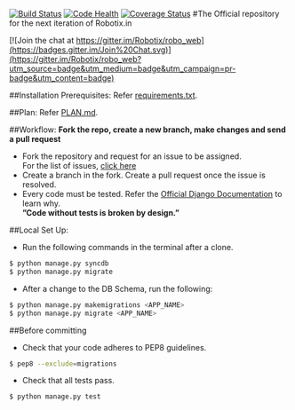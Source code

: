 [![Build Status](https://travis-ci.org/Robotix/robo_web.svg?branch=master)](https://travis-ci.org/Robotix/robo_web)
[![Code Health](https://landscape.io/github/Robotix/robo_web/master/landscape.svg?style=flat)](https://landscape.io/github/Robotix/robo_web/master)
[![Coverage Status](https://coveralls.io/repos/Robotix/robo_web/badge.svg?branch=master)](https://coveralls.io/r/Robotix/robo_web?branch=master)
#The Official repository for the next iteration of Robotix.in

[![Join the chat at https://gitter.im/Robotix/robo_web](https://badges.gitter.im/Join%20Chat.svg)](https://gitter.im/Robotix/robo_web?utm_source=badge&utm_medium=badge&utm_campaign=pr-badge&utm_content=badge)

##Installation Prerequisites:
Refer [requirements.txt](https://github.com/Robotix/robo_web/blob/master/requirements.txt).

##Plan:
Refer [PLAN.md](https://github.com/Robotix/robo_web/blob/master/PLAN.md).

##Workflow:
**Fork the repo, create a new branch, make changes and send a pull request**
-  Fork the repository and request for an issue to be assigned.  
   For the list of issues, [click here](https://github.com/Robotix/robo_web/issues)
-  Create a branch in the fork. Create a pull request once the issue is resolved.
-  Every code must be tested. Refer the [Official Django Documentation](https://docs.djangoproject.com/en/1.6/) to learn why.  
**”Code without tests is broken by design.”**

##Local Set Up:
- Run the following commands in the terminal after a clone.
```bash
$ python manage.py syncdb  
$ python manage.py migrate  
```
- After a change to the DB Schema, run the following:  
```bash
$ python manage.py makemigrations <APP_NAME>  
$ python manage.py migrate <APP_NAME>  
```

##Before committing
- Check that your code adheres to PEP8 guidelines.
```bash
$ pep8 --exclude=migrations  
```
- Check that all tests pass.
```bash
$ python manage.py test  
```
